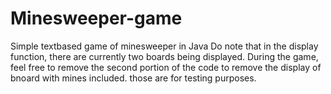 # Minesweeper-game
Simple textbased game of minesweeper in Java
Do note that in the display function, there are currently two boards being displayed. During the game, feel free to remove the second portion of the code to remove the display of bnoard with mines included. 
those are for testing purposes. 
